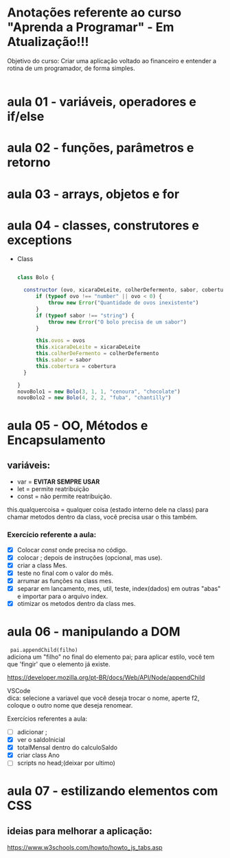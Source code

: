 # Anotações referente ao curso "Aprenda a Programar" - **Em Atualização!!!**
Objetivo do curso: Criar uma aplicação voltado ao financeiro e entender a rotina de um programador, de forma simples.  
```
```
# aula 01 - variáveis, operadores e if/else
# aula 02 - funções, parâmetros e retorno
# aula 03 - arrays, objetos e for
# aula 04 - classes, construtores e exceptions

* Class
  ```javascript
  
  class Bolo {

    constructor (ovo, xicaraDeLeite, colherDefermento, sabor, cobertura ) {
        if (typeof ovo !== "number" || ovo < 0) {
            throw new Error("Quantidade de ovos inexistente")
        }
        if (typeof sabor !== "string") {
            throw new Error("O bolo precisa de um sabor")
        }

        this.ovos = ovos
        this.xicaraDeLeite = xicaraDeLeite
        this.colherDeFermento = colherDefermento
        this.sabor = sabor
        this.cobertura = cobertura
    }

  }
  novoBolo1 = new Bolo(3, 1, 1, "cenoura", "chocolate")
  novoBolo2 = new Bolo(4, 2, 2, "fuba", "chantilly")

  ```
# aula 05 - OO, Métodos e Encapsulamento 

  ## variáveis:
  * var = **EVITAR SEMPRE USAR**
  * let = permite reatribuição
  * const = não permite reatribuição.
  
  this.qualquercoisa = qualquer coisa (estado interno dele na class)
  para chamar metodos dentro da class, você precisa usar o this também.
  
  ### Exercício referente a aula:
  - [x] Colocar *const* onde precisa no código.
  - [x] colocar ; depois de instruções (opcional, mas use).
  - [x] criar a class Mes.
  - [x] teste no final com o valor do mês.
  - [x] arrumar as funções na class mes.
  - [x] separar em lancamento, mes, util, teste, index(dados) em outras "abas" e importar para o arquivo index.
  - [x] otimizar os metodos dentro da class mes.
  
  # aula 06 - manipulando a DOM

` pai.appendChild(filho)`  
adiciona um "filho" no final do elemento pai;
para aplicar estilo, você tem que 'fingir' que o elemento já existe.

https://developer.mozilla.org/pt-BR/docs/Web/API/Node/appendChild


VSCode  
dica: selecione a variavel que você deseja trocar o nome, aperte f2, coloque o outro nome que deseja renomear.

Exercícios referentes a aula:
- [ ] adicionar ;
- [x] ver o saldoInicial
- [x] totalMensal dentro do calculoSaldo
- [x] criar class Ano
- [ ] scripts no head;(deixar por ultimo)

# aula 07 - estilizando elementos com CSS

## ideias para melhorar a aplicação:
https://www.w3schools.com/howto/howto_js_tabs.asp
